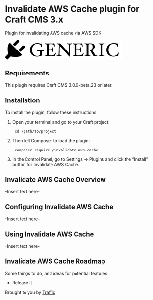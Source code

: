 # Invalidate AWS Cache plugin for Craft CMS 3.x

Plugin for invalidating AWS cache via AWS SDK

![Screenshot](resources/img/plugin-logo.png)

## Requirements

This plugin requires Craft CMS 3.0.0-beta.23 or later.

## Installation

To install the plugin, follow these instructions.

1. Open your terminal and go to your Craft project:

        cd /path/to/project

2. Then tell Composer to load the plugin:

        composer require /invalidate-aws-cache

3. In the Control Panel, go to Settings → Plugins and click the “Install” button for Invalidate AWS Cache.

## Invalidate AWS Cache Overview

-Insert text here-

## Configuring Invalidate AWS Cache

-Insert text here-

## Using Invalidate AWS Cache

-Insert text here-

## Invalidate AWS Cache Roadmap

Some things to do, and ideas for potential features:

* Release it

Brought to you by [Traffic](https://www.traffic.com.au/)
